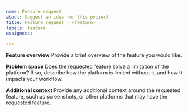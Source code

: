 ```yaml
---
name: Feature request
about: Suggest an idea for this project
title: Feature request - <feature>
labels: feature
assignees: ''

---
```


**Feature overview**
Provide a brief overview of the feature you would like.

**Problem space**
Does the requested feature solve a limitation of the platform? If so, describe how the platform is limited without it, and how it impacts your workflow.

**Additional context**
Provide any additional context around the requested feature, such as screenshots, or other platforms that may have the requested feature.
